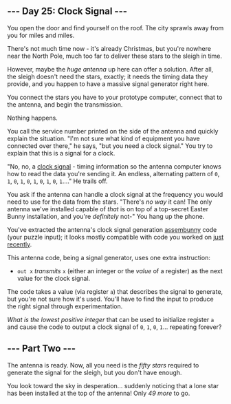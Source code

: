 --- Day 25: Clock Signal ---
----------------------------

You open the door and find yourself on the roof. The city sprawls away
from you for miles and miles.

There's not much time now - it's already Christmas, but you're nowhere
near the North Pole, much too far to deliver these stars to the sleigh
in time.

However, maybe the *huge antenna* up here can offer a solution. After
all, the sleigh doesn't need the stars, exactly; it needs the timing
data they provide, and you happen to have a massive signal generator
right here.

You connect the stars you have to your prototype computer, connect that
to the antenna, and begin the transmission.

<span
title="Then again, if something ever works on the first try, you should be *very* suspicious.">Nothing
happens.</span>

You call the service number printed on the side of the antenna and
quickly explain the situation. "I'm not sure what kind of equipment you
have connected over there," he says, "but you need a clock signal." You
try to explain that this is a signal for a clock.

"No, no, a [clock signal](https://en.wikipedia.org/wiki/Clock_signal) -
timing information so the antenna computer knows how to read the data
you're sending it. An endless, alternating pattern of `0`, `1`, `0`,
`1`, `0`, `1`, `0`, `1`, `0`, `1`...." He trails off.

You ask if the antenna can handle a clock signal at the frequency you
would need to use for the data from the stars. "There's *no way* it can!
The only antenna we've installed capable of *that* is on top of a
top-secret Easter Bunny installation, and you're *definitely* not-" You
hang up the phone.

You've extracted the antenna's clock signal generation [assembunny](12)
code (your puzzle input); it looks mostly compatible with code you
worked on [just recently](23).

This antenna code, being a signal generator, uses one extra instruction:

-   `out x` *transmits* `x` (either an integer or the *value* of a
    register) as the next value for the clock signal.

The code takes a value (via register `a`) that describes the signal to
generate, but you're not sure how it's used. You'll have to find the
input to produce the right signal through experimentation.

*What is the lowest positive integer* that can be used to initialize
register `a` and cause the code to output a clock signal of `0`, `1`,
`0`, `1`... repeating forever?

--- Part Two ---
----------------

The antenna is ready. Now, all you need is the *fifty stars* required to
generate the signal for the sleigh, but you don't have enough.

You look toward the sky in desperation... suddenly noticing that a lone
star has been installed at the top of the antenna! Only *49 more* to go.
